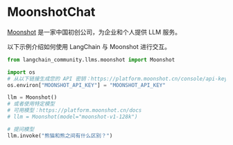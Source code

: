 # MoonshotChat

[Moonshot](https://platform.moonshot.cn/) 是一家中国初创公司，为企业和个人提供 LLM 服务。

以下示例介绍如何使用 LangChain 与 Moonshot 进行交互。

```python
from langchain_community.llms.moonshot import Moonshot
```

```python
import os
# 从以下链接生成您的 API 密钥：https://platform.moonshot.cn/console/api-keys
os.environ["MOONSHOT_API_KEY"] = "MOONSHOT_API_KEY"
```

```python
llm = Moonshot()
# 或者使用特定模型
# 可用模型：https://platform.moonshot.cn/docs
# llm = Moonshot(model="moonshot-v1-128k")
```

```python
# 提问模型
llm.invoke("熊猫和熊之间有什么区别？")
```